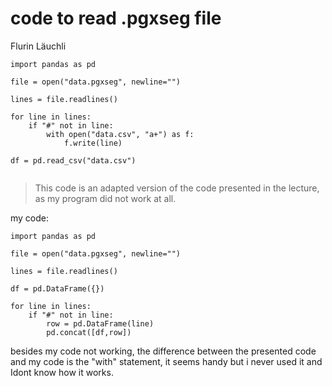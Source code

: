 # code to read .pgxseg file
Flurin Läuchli

```
import pandas as pd

file = open("data.pgxseg", newline="")

lines = file.readlines()

for line in lines:
    if "#" not in line:
        with open("data.csv", "a+") as f:
            f.write(line)

df = pd.read_csv("data.csv")


```

>This code is an adapted version of the code presented in the lecture, as my program did not work at all.

my code:
```
import pandas as pd

file = open("data.pgxseg", newline="")

lines = file.readlines()

df = pd.DataFrame({})

for line in lines:
    if "#" not in line:
        row = pd.DataFrame(line)
        pd.concat([df,row])
```

besides my code not working, the difference between the presented code and my code is the "with" statement, it seems handy but i never used it and Idont know how it works.
